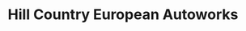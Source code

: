 ---
title: "Hill Country European Autoworks"
url: /austin/hill-country-european-autoworks/
shop: Autowerkstatt
---